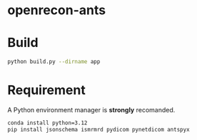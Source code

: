 # openrecon-ants

# Build

```bash
python build.py --dirname app
```

# Requirement

 A Python environment manager is **strongly** recomanded.

``` bash
conda install python=3.12
pip install jsonschema ismrmrd pydicom pynetdicom antspyx
```
